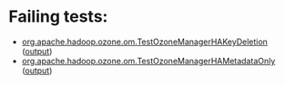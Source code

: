 # Failing tests: 

 * [org.apache.hadoop.ozone.om.TestOzoneManagerHAKeyDeletion](hadoop-ozone/integration-test/org.apache.hadoop.ozone.om.TestOzoneManagerHAKeyDeletion.txt) ([output](hadoop-ozone/integration-test/org.apache.hadoop.ozone.om.TestOzoneManagerHAKeyDeletion-output.txt))
 * [org.apache.hadoop.ozone.om.TestOzoneManagerHAMetadataOnly](hadoop-ozone/integration-test/org.apache.hadoop.ozone.om.TestOzoneManagerHAMetadataOnly.txt) ([output](hadoop-ozone/integration-test/org.apache.hadoop.ozone.om.TestOzoneManagerHAMetadataOnly-output.txt))
